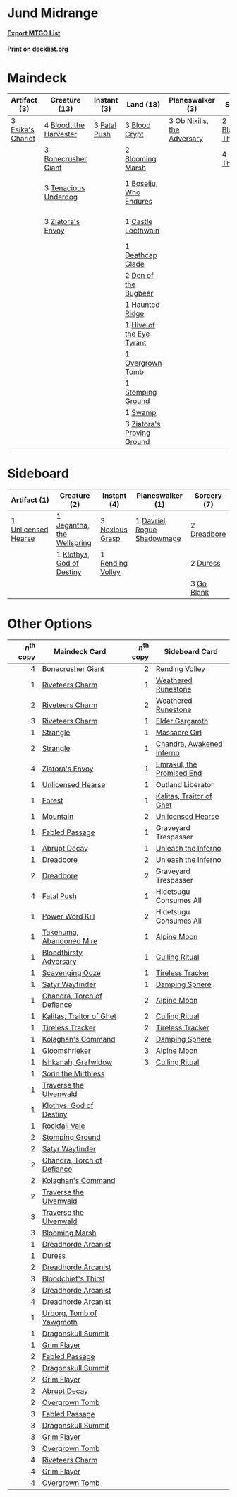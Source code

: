 # Jund Midrange

#### [Export MTGO List](../collection/Jund%20Midrange/Jund%20Midrange.txt)
#### [Print on decklist.org](http://decklist.org/?deckmain=4%09Blightstep%20Pathway%0A3%09Blood%20Crypt%0A2%09Bloodchief's%20Thirst%0A4%09Bloodtithe%20Harvester%0A2%09Blooming%20Marsh%0A3%09Bonecrusher%20Giant%0A1%09Boseiju,%20Who%20Endures%0A1%09Castle%20Locthwain%0A3%09Darkbore%20Pathway%0A1%09Deathcap%20Glade%0A2%09Den%20of%20the%20Bugbear%0A3%09Esika's%20Chariot%0A4%09Fable%20of%20the%20Mirror-Breaker%0A3%09Fatal%20Push%0A3%09Graveyard%20Trespasser%0A1%09Haunted%20Ridge%0A1%09Hive%20of%20the%20Eye%20Tyrant%0A3%09Ob%20Nixilis,%20the%20Adversary%0A1%09Overgrown%20Tomb%0A1%09Stomping%20Ground%0A1%09Swamp%0A3%09Tenacious%20Underdog%0A4%09Thoughtseize%0A3%09Ziatora's%20Envoy%0A3%09Ziatora's%20Proving%20Ground&deckside=1%09Davriel,%20Rogue%20Shadowmage%0A2%09Dreadbore%0A2%09Duress%0A3%09Go%20Blank%0A1%09Jegantha,%20the%20Wellspring%0A1%09Klothys,%20God%20of%20Destiny%0A3%09Noxious%20Grasp%0A1%09Rending%20Volley%0A1%09Unlicensed%20Hearse)
# Maindeck

|                                        Artifact (3)                                        |                                          Creature (13)                                          |                                      Instant (3)                                      |                                              Land (18)                                              |                                           Planeswalker (3)                                           |                                          Sorcery (6)                                           |        Unknown (14)         |
|--------------------------------------------------------------------------------------------|-------------------------------------------------------------------------------------------------|---------------------------------------------------------------------------------------|-----------------------------------------------------------------------------------------------------|------------------------------------------------------------------------------------------------------|------------------------------------------------------------------------------------------------|-----------------------------|
|3 [Esika's Chariot](http://gatherer.wizards.com/Pages/Card/Details.aspx?multiverseid=503783)|4 [Bloodtithe Harvester](http://gatherer.wizards.com/Pages/Card/Details.aspx?multiverseid=541102)|3 [Fatal Push](http://gatherer.wizards.com/Pages/Card/Details.aspx?multiverseid=423724)|3 [Blood Crypt](http://gatherer.wizards.com/Pages/Card/Details.aspx?multiverseid=97102)              |3 [Ob Nixilis, the Adversary](http://gatherer.wizards.com/Pages/Card/Details.aspx?multiverseid=555407)|2 [Bloodchief's Thirst](http://gatherer.wizards.com/Pages/Card/Details.aspx?multiverseid=491729)|4 Blightstep Pathway         |
|                                                                                            |3 [Bonecrusher Giant](http://gatherer.wizards.com/Pages/Card/Details.aspx?multiverseid=473077)   |                                                                                       |2 [Blooming Marsh](http://gatherer.wizards.com/Pages/Card/Details.aspx?multiverseid=417816)          |                                                                                                      |4 [Thoughtseize](http://gatherer.wizards.com/Pages/Card/Details.aspx?multiverseid=438676)       |3 Darkbore Pathway           |
|                                                                                            |3 [Tenacious Underdog](http://gatherer.wizards.com/Pages/Card/Details.aspx?multiverseid=555298)  |                                                                                       |1 [Boseiju, Who Endures](http://gatherer.wizards.com/Pages/Card/Details.aspx?multiverseid=548579)    |                                                                                                      |                                                                                                |4 Fable of the Mirror-Breaker|
|                                                                                            |3 [Ziatora's Envoy](http://gatherer.wizards.com/Pages/Card/Details.aspx?multiverseid=555433)     |                                                                                       |1 [Castle Locthwain](http://gatherer.wizards.com/Pages/Card/Details.aspx?multiverseid=473203)        |                                                                                                      |                                                                                                |3 Graveyard Trespasser       |
|                                                                                            |                                                                                                 |                                                                                       |1 [Deathcap Glade](http://gatherer.wizards.com/Pages/Card/Details.aspx?multiverseid=541137)          |                                                                                                      |                                                                                                |                             |
|                                                                                            |                                                                                                 |                                                                                       |2 [Den of the Bugbear](http://gatherer.wizards.com/Pages/Card/Details.aspx?multiverseid=527541)      |                                                                                                      |                                                                                                |                             |
|                                                                                            |                                                                                                 |                                                                                       |1 [Haunted Ridge](http://gatherer.wizards.com/Pages/Card/Details.aspx?multiverseid=535061)           |                                                                                                      |                                                                                                |                             |
|                                                                                            |                                                                                                 |                                                                                       |1 [Hive of the Eye Tyrant](http://gatherer.wizards.com/Pages/Card/Details.aspx?multiverseid=527545)  |                                                                                                      |                                                                                                |                             |
|                                                                                            |                                                                                                 |                                                                                       |1 [Overgrown Tomb](http://gatherer.wizards.com/Pages/Card/Details.aspx?multiverseid=405103)          |                                                                                                      |                                                                                                |                             |
|                                                                                            |                                                                                                 |                                                                                       |1 [Stomping Ground](http://gatherer.wizards.com/Pages/Card/Details.aspx?multiverseid=405110)         |                                                                                                      |                                                                                                |                             |
|                                                                                            |                                                                                                 |                                                                                       |1 [Swamp](http://gatherer.wizards.com/Pages/Card/Details.aspx?multiverseid=439858)                   |                                                                                                      |                                                                                                |                             |
|                                                                                            |                                                                                                 |                                                                                       |3 [Ziatora's Proving Ground](http://gatherer.wizards.com/Pages/Card/Details.aspx?multiverseid=555462)|                                                                                                      |                                                                                                |                             |


# Sideboard

|                                         Artifact (1)                                         |                                            Creature (2)                                             |                                        Instant (4)                                        |                                           Planeswalker (1)                                           |                                     Sorcery (7)                                      |
|----------------------------------------------------------------------------------------------|-----------------------------------------------------------------------------------------------------|-------------------------------------------------------------------------------------------|------------------------------------------------------------------------------------------------------|--------------------------------------------------------------------------------------|
|1 [Unlicensed Hearse](http://gatherer.wizards.com/Pages/Card/Details.aspx?multiverseid=555447)|1 [Jegantha, the Wellspring](http://gatherer.wizards.com/Pages/Card/Details.aspx?multiverseid=479742)|3 [Noxious Grasp](http://gatherer.wizards.com/Pages/Card/Details.aspx?multiverseid=466864) |1 [Davriel, Rogue Shadowmage](http://gatherer.wizards.com/Pages/Card/Details.aspx?multiverseid=461010)|2 [Dreadbore](http://gatherer.wizards.com/Pages/Card/Details.aspx?multiverseid=430622)|
|                                                                                              |1 [Klothys, God of Destiny](http://gatherer.wizards.com/Pages/Card/Details.aspx?multiverseid=476471) |1 [Rending Volley](http://gatherer.wizards.com/Pages/Card/Details.aspx?multiverseid=394663)|                                                                                                      |2 [Duress](http://gatherer.wizards.com/Pages/Card/Details.aspx?multiverseid=14557)    |
|                                                                                              |                                                                                                     |                                                                                           |                                                                                                      |3 [Go Blank](http://gatherer.wizards.com/Pages/Card/Details.aspx?multiverseid=513549) |


# Other Options

|*n*<sup>th</sup> copy|                                            Maindeck Card                                            |*n*<sup>th</sup> copy|                                           Sideboard Card                                           |
|--------------------:|-----------------------------------------------------------------------------------------------------|--------------------:|----------------------------------------------------------------------------------------------------|
|                    4|[Bonecrusher Giant](http://gatherer.wizards.com/Pages/Card/Details.aspx?multiverseid=473077)         |                    2|[Rending Volley](http://gatherer.wizards.com/Pages/Card/Details.aspx?multiverseid=394663)           |
|                    1|[Riveteers Charm](http://gatherer.wizards.com/Pages/Card/Details.aspx?multiverseid=555418)           |                    1|[Weathered Runestone](http://gatherer.wizards.com/Pages/Card/Details.aspx?multiverseid=503863)      |
|                    2|[Riveteers Charm](http://gatherer.wizards.com/Pages/Card/Details.aspx?multiverseid=555418)           |                    2|[Weathered Runestone](http://gatherer.wizards.com/Pages/Card/Details.aspx?multiverseid=503863)      |
|                    3|[Riveteers Charm](http://gatherer.wizards.com/Pages/Card/Details.aspx?multiverseid=555418)           |                    1|[Elder Gargaroth](http://gatherer.wizards.com/Pages/Card/Details.aspx?multiverseid=485502)          |
|                    1|[Strangle](http://gatherer.wizards.com/Pages/Card/Details.aspx?multiverseid=555326)                  |                    1|[Massacre Girl](http://gatherer.wizards.com/Pages/Card/Details.aspx?multiverseid=461026)            |
|                    2|[Strangle](http://gatherer.wizards.com/Pages/Card/Details.aspx?multiverseid=555326)                  |                    1|[Chandra, Awakened Inferno](http://gatherer.wizards.com/Pages/Card/Details.aspx?multiverseid=466881)|
|                    4|[Ziatora's Envoy](http://gatherer.wizards.com/Pages/Card/Details.aspx?multiverseid=555433)           |                    1|[Emrakul, the Promised End](http://gatherer.wizards.com/Pages/Card/Details.aspx?multiverseid=414295)|
|                    1|[Unlicensed Hearse](http://gatherer.wizards.com/Pages/Card/Details.aspx?multiverseid=555447)         |                    1|Outland Liberator                                                                                   |
|                    1|[Forest](http://gatherer.wizards.com/Pages/Card/Details.aspx?multiverseid=439860)                    |                    1|[Kalitas, Traitor of Ghet](http://gatherer.wizards.com/Pages/Card/Details.aspx?multiverseid=407596) |
|                    1|[Mountain](http://gatherer.wizards.com/Pages/Card/Details.aspx?multiverseid=439859)                  |                    2|[Unlicensed Hearse](http://gatherer.wizards.com/Pages/Card/Details.aspx?multiverseid=555447)        |
|                    1|[Fabled Passage](http://gatherer.wizards.com/Pages/Card/Details.aspx?multiverseid=473206)            |                    1|Graveyard Trespasser                                                                                |
|                    1|[Abrupt Decay](http://gatherer.wizards.com/Pages/Card/Details.aspx?multiverseid=456061)              |                    1|[Unleash the Inferno](http://gatherer.wizards.com/Pages/Card/Details.aspx?multiverseid=555430)      |
|                    1|[Dreadbore](http://gatherer.wizards.com/Pages/Card/Details.aspx?multiverseid=430622)                 |                    2|[Unleash the Inferno](http://gatherer.wizards.com/Pages/Card/Details.aspx?multiverseid=555430)      |
|                    2|[Dreadbore](http://gatherer.wizards.com/Pages/Card/Details.aspx?multiverseid=430622)                 |                    2|Graveyard Trespasser                                                                                |
|                    4|[Fatal Push](http://gatherer.wizards.com/Pages/Card/Details.aspx?multiverseid=423724)                |                    1|Hidetsugu Consumes All                                                                              |
|                    1|[Power Word Kill](http://gatherer.wizards.com/Pages/Card/Details.aspx?multiverseid=527401)           |                    2|Hidetsugu Consumes All                                                                              |
|                    1|[Takenuma, Abandoned Mire](http://gatherer.wizards.com/Pages/Card/Details.aspx?multiverseid=548591)  |                    1|[Alpine Moon](http://gatherer.wizards.com/Pages/Card/Details.aspx?multiverseid=447264)              |
|                    1|[Bloodthirsty Adversary](http://gatherer.wizards.com/Pages/Card/Details.aspx?multiverseid=534905)    |                    1|[Culling Ritual](http://gatherer.wizards.com/Pages/Card/Details.aspx?multiverseid=513664)           |
|                    1|[Scavenging Ooze](http://gatherer.wizards.com/Pages/Card/Details.aspx?multiverseid=420783)           |                    1|[Tireless Tracker](http://gatherer.wizards.com/Pages/Card/Details.aspx?multiverseid=409997)         |
|                    1|[Satyr Wayfinder](http://gatherer.wizards.com/Pages/Card/Details.aspx?multiverseid=378508)           |                    1|[Damping Sphere](http://gatherer.wizards.com/Pages/Card/Details.aspx?multiverseid=443101)           |
|                    1|[Chandra, Torch of Defiance](http://gatherer.wizards.com/Pages/Card/Details.aspx?multiverseid=417683)|                    2|[Alpine Moon](http://gatherer.wizards.com/Pages/Card/Details.aspx?multiverseid=447264)              |
|                    1|[Kalitas, Traitor of Ghet](http://gatherer.wizards.com/Pages/Card/Details.aspx?multiverseid=407596)  |                    2|[Culling Ritual](http://gatherer.wizards.com/Pages/Card/Details.aspx?multiverseid=513664)           |
|                    1|[Tireless Tracker](http://gatherer.wizards.com/Pages/Card/Details.aspx?multiverseid=409997)          |                    2|[Tireless Tracker](http://gatherer.wizards.com/Pages/Card/Details.aspx?multiverseid=409997)         |
|                    1|[Kolaghan's Command](http://gatherer.wizards.com/Pages/Card/Details.aspx?multiverseid=394613)        |                    2|[Damping Sphere](http://gatherer.wizards.com/Pages/Card/Details.aspx?multiverseid=443101)           |
|                    1|[Gloomshrieker](http://gatherer.wizards.com/Pages/Card/Details.aspx?multiverseid=548530)             |                    3|[Alpine Moon](http://gatherer.wizards.com/Pages/Card/Details.aspx?multiverseid=447264)              |
|                    1|[Ishkanah, Grafwidow](http://gatherer.wizards.com/Pages/Card/Details.aspx?multiverseid=414463)       |                    3|[Culling Ritual](http://gatherer.wizards.com/Pages/Card/Details.aspx?multiverseid=513664)           |
|                    1|[Sorin the Mirthless](http://gatherer.wizards.com/Pages/Card/Details.aspx?multiverseid=540983)       |                     |                                                                                                    |
|                    1|[Traverse the Ulvenwald](http://gatherer.wizards.com/Pages/Card/Details.aspx?multiverseid=409998)    |                     |                                                                                                    |
|                    1|[Klothys, God of Destiny](http://gatherer.wizards.com/Pages/Card/Details.aspx?multiverseid=476471)   |                     |                                                                                                    |
|                    1|[Rockfall Vale](http://gatherer.wizards.com/Pages/Card/Details.aspx?multiverseid=535065)             |                     |                                                                                                    |
|                    2|[Stomping Ground](http://gatherer.wizards.com/Pages/Card/Details.aspx?multiverseid=405110)           |                     |                                                                                                    |
|                    2|[Satyr Wayfinder](http://gatherer.wizards.com/Pages/Card/Details.aspx?multiverseid=378508)           |                     |                                                                                                    |
|                    2|[Chandra, Torch of Defiance](http://gatherer.wizards.com/Pages/Card/Details.aspx?multiverseid=417683)|                     |                                                                                                    |
|                    2|[Kolaghan's Command](http://gatherer.wizards.com/Pages/Card/Details.aspx?multiverseid=394613)        |                     |                                                                                                    |
|                    2|[Traverse the Ulvenwald](http://gatherer.wizards.com/Pages/Card/Details.aspx?multiverseid=409998)    |                     |                                                                                                    |
|                    3|[Traverse the Ulvenwald](http://gatherer.wizards.com/Pages/Card/Details.aspx?multiverseid=409998)    |                     |                                                                                                    |
|                    3|[Blooming Marsh](http://gatherer.wizards.com/Pages/Card/Details.aspx?multiverseid=417816)            |                     |                                                                                                    |
|                    1|[Dreadhorde Arcanist](http://gatherer.wizards.com/Pages/Card/Details.aspx?multiverseid=461052)       |                     |                                                                                                    |
|                    1|[Duress](http://gatherer.wizards.com/Pages/Card/Details.aspx?multiverseid=14557)                     |                     |                                                                                                    |
|                    2|[Dreadhorde Arcanist](http://gatherer.wizards.com/Pages/Card/Details.aspx?multiverseid=461052)       |                     |                                                                                                    |
|                    3|[Bloodchief's Thirst](http://gatherer.wizards.com/Pages/Card/Details.aspx?multiverseid=491729)       |                     |                                                                                                    |
|                    3|[Dreadhorde Arcanist](http://gatherer.wizards.com/Pages/Card/Details.aspx?multiverseid=461052)       |                     |                                                                                                    |
|                    4|[Dreadhorde Arcanist](http://gatherer.wizards.com/Pages/Card/Details.aspx?multiverseid=461052)       |                     |                                                                                                    |
|                    1|[Urborg, Tomb of Yawgmoth](http://gatherer.wizards.com/Pages/Card/Details.aspx?multiverseid=383425)  |                     |                                                                                                    |
|                    1|[Dragonskull Summit](http://gatherer.wizards.com/Pages/Card/Details.aspx?multiverseid=420909)        |                     |                                                                                                    |
|                    1|[Grim Flayer](http://gatherer.wizards.com/Pages/Card/Details.aspx?multiverseid=414489)               |                     |                                                                                                    |
|                    2|[Fabled Passage](http://gatherer.wizards.com/Pages/Card/Details.aspx?multiverseid=473206)            |                     |                                                                                                    |
|                    2|[Dragonskull Summit](http://gatherer.wizards.com/Pages/Card/Details.aspx?multiverseid=420909)        |                     |                                                                                                    |
|                    2|[Grim Flayer](http://gatherer.wizards.com/Pages/Card/Details.aspx?multiverseid=414489)               |                     |                                                                                                    |
|                    2|[Abrupt Decay](http://gatherer.wizards.com/Pages/Card/Details.aspx?multiverseid=456061)              |                     |                                                                                                    |
|                    2|[Overgrown Tomb](http://gatherer.wizards.com/Pages/Card/Details.aspx?multiverseid=405103)            |                     |                                                                                                    |
|                    3|[Fabled Passage](http://gatherer.wizards.com/Pages/Card/Details.aspx?multiverseid=473206)            |                     |                                                                                                    |
|                    3|[Dragonskull Summit](http://gatherer.wizards.com/Pages/Card/Details.aspx?multiverseid=420909)        |                     |                                                                                                    |
|                    3|[Grim Flayer](http://gatherer.wizards.com/Pages/Card/Details.aspx?multiverseid=414489)               |                     |                                                                                                    |
|                    3|[Overgrown Tomb](http://gatherer.wizards.com/Pages/Card/Details.aspx?multiverseid=405103)            |                     |                                                                                                    |
|                    4|[Riveteers Charm](http://gatherer.wizards.com/Pages/Card/Details.aspx?multiverseid=555418)           |                     |                                                                                                    |
|                    4|[Grim Flayer](http://gatherer.wizards.com/Pages/Card/Details.aspx?multiverseid=414489)               |                     |                                                                                                    |
|                    4|[Overgrown Tomb](http://gatherer.wizards.com/Pages/Card/Details.aspx?multiverseid=405103)            |                     |                                                                                                    |

